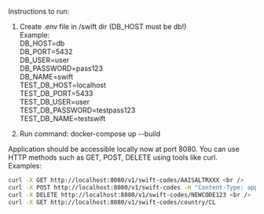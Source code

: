 Instructions to run:
1. Create .env file in /swift dir 
   (DB_HOST must be db!) <br />
Example: <br />
DB_HOST=db <br />
DB_PORT=5432 <br />
DB_USER=user <br />
DB_PASSWORD=pass123 <br />
DB_NAME=swift <br />
TEST_DB_HOST=localhost <br />
TEST_DB_PORT=5433 <br />
TEST_DB_USER=user <br />
TEST_DB_PASSWORD=testpass123 <br />
TEST_DB_NAME=testswift <br />

2. Run command: docker-compose up --build <br />

Application should be accessible locally now at port 8080.
You can use HTTP methods such as GET, POST, DELETE using tools like curl. <br />
Examples: <br />
```bash
curl -X GET http://localhost:8080/v1/swift-codes/AAISALTRXXX <br />
curl -X POST http://localhost:8080/v1/swift-codes -H "Content-Type: application/json" -d "{\"swiftCode\":\"DEUTDEFFXXX\",\"address\":\"Neue Mainzer Straße 32-36\",\"countryName\":\"Germany\",\"countryISO2\":\"DE\",\"isHeadquarter\":true,\"bankName\":\"Deutsche Bank\"}" <br />
curl -X DELETE http://localhost:8080/v1/swift-codes/NEWCODE123 <br />
curl -X GET http://localhost:8080/v1/swift-codes/country/CL
```

